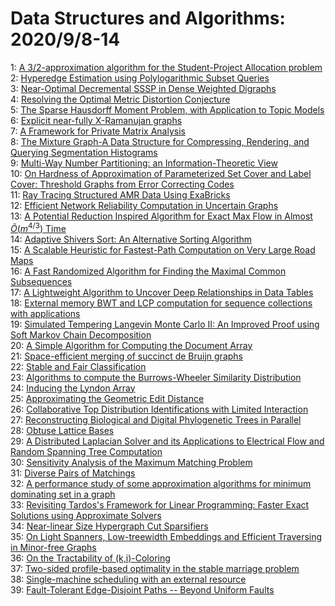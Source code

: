 # Data Structures and Algorithms: 2020/9/8-14  
1: [A 3/2-approximation algorithm for the Student-Project Allocation problem](https://doi.org/10.48550/arXiv.1804.02731)  
2: [Hyperedge Estimation using Polylogarithmic Subset Queries](https://doi.org/10.48550/arXiv.1908.04196)  
3: [Near-Optimal Decremental SSSP in Dense Weighted Digraphs](https://doi.org/10.48550/arXiv.2004.04496)  
4: [Resolving the Optimal Metric Distortion Conjecture](https://doi.org/10.48550/arXiv.2004.07447)  
5: [The Sparse Hausdorff Moment Problem, with Application to Topic Models](https://doi.org/10.48550/arXiv.2007.08101)  
6: [Explicit near-fully X-Ramanujan graphs](https://doi.org/10.48550/arXiv.2009.02595)  
7: [A Framework for Private Matrix Analysis](https://doi.org/10.48550/arXiv.2009.02668)  
8: [The Mixture Graph-A Data Structure for Compressing, Rendering, and  Querying Segmentation Histograms](https://doi.org/10.48550/arXiv.2009.02702)  
9: [Multi-Way Number Partitioning: an Information-Theoretic View](https://doi.org/10.48550/arXiv.2009.02710)  
10: [On Hardness of Approximation of Parameterized Set Cover and Label Cover:  Threshold Graphs from Error Correcting Codes](https://doi.org/10.48550/arXiv.2009.02778)  
11: [Ray Tracing Structured AMR Data Using ExaBricks](https://doi.org/10.48550/arXiv.2009.03076)  
12: [Efficient Network Reliability Computation in Uncertain Graphs](https://doi.org/10.48550/arXiv.2009.03158)  
13: [A Potential Reduction Inspired Algorithm for Exact Max Flow in Almost  $\widetilde{O}(m^{4/3})$ Time](https://doi.org/10.48550/arXiv.2009.03260)  
14: [Adaptive Shivers Sort: An Alternative Sorting Algorithm](https://doi.org/10.48550/arXiv.1809.08411)  
15: [A Scalable Heuristic for Fastest-Path Computation on Very Large Road  Maps](https://doi.org/10.48550/arXiv.1812.07441)  
16: [A Fast Randomized Algorithm for Finding the Maximal Common Subsequences](https://doi.org/10.48550/arXiv.2009.03352)  
17: [A Lightweight Algorithm to Uncover Deep Relationships in Data Tables](https://doi.org/10.48550/arXiv.2009.03358)  
18: [External memory BWT and LCP computation for sequence collections with  applications](https://doi.org/10.48550/arXiv.1805.06821)  
19: [Simulated Tempering Langevin Monte Carlo II: An Improved Proof using  Soft Markov Chain Decomposition](https://doi.org/10.48550/arXiv.1812.00793)  
20: [A Simple Algorithm for Computing the Document Array](https://doi.org/10.48550/arXiv.1812.09094)  
21: [Space-efficient merging of succinct de Bruijn graphs](https://doi.org/10.48550/arXiv.1902.02889)  
22: [Stable and Fair Classification](https://doi.org/10.48550/arXiv.1902.07823)  
23: [Algorithms to compute the Burrows-Wheeler Similarity Distribution](https://doi.org/10.48550/arXiv.1903.10583)  
24: [Inducing the Lyndon Array](https://doi.org/10.48550/arXiv.1905.12987)  
25: [Approximating the Geometric Edit Distance](https://doi.org/10.48550/arXiv.1910.00773)  
26: [Collaborative Top Distribution Identifications with Limited Interaction](https://doi.org/10.48550/arXiv.2004.09454)  
27: [Reconstructing Biological and Digital Phylogenetic Trees in Parallel](https://doi.org/10.48550/arXiv.2006.15259)  
28: [Obtuse Lattice Bases](https://doi.org/10.48550/arXiv.2009.00384)  
29: [A Distributed Laplacian Solver and its Applications to Electrical Flow  and Random Spanning Tree Computation](https://doi.org/10.48550/arXiv.1905.04989)  
30: [Sensitivity Analysis of the Maximum Matching Problem](https://doi.org/10.48550/arXiv.2009.04556)  
31: [Diverse Pairs of Matchings](https://doi.org/10.48550/arXiv.2009.04567)  
32: [A performance study of some approximation algorithms for minimum  dominating set in a graph](https://doi.org/10.48550/arXiv.2009.04636)  
33: [Revisiting Tardos's Framework for Linear Programming: Faster Exact  Solutions using Approximate Solvers](https://doi.org/10.48550/arXiv.2009.04942)  
34: [Near-linear Size Hypergraph Cut Sparsifiers](https://doi.org/10.48550/arXiv.2009.04992)  
35: [On Light Spanners, Low-treewidth Embeddings and Efficient Traversing in  Minor-free Graphs](https://doi.org/10.48550/arXiv.2009.05039)  
36: [On the Tractability of (k,i)-Coloring](https://doi.org/10.48550/arXiv.1802.03634)  
37: [Two-sided profile-based optimality in the stable marriage problem](https://doi.org/10.48550/arXiv.1905.06626)  
38: [Single-machine scheduling with an external resource](https://doi.org/10.48550/arXiv.2006.03399)  
39: [Fault-Tolerant Edge-Disjoint Paths -- Beyond Uniform Faults](https://doi.org/10.48550/arXiv.2009.05382)  